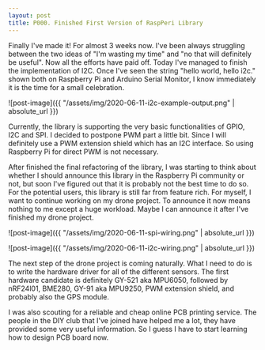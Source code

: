 ```yaml
---
layout: post
title: P000. Finished First Version of RaspPeri Library
---
```


Finally I've made it! For almost 3 weeks now. I've been always struggling between the two ideas of "I'm wasting my time" and "no that will definitely be useful". Now all the efforts have paid off. Today I've managed to finish the implementation of I2C. Once I've seen the string "hello world, hello i2c." shown both on Raspberry Pi and Arduino Serial Monitor, I know immediately it is the time for a small celebration.

![post-image]({{ "/assets/img/2020-06-11-i2c-example-output.png" | absolute_url }})

Currently, the library is supporting the very basic functionalities of GPIO, I2C and SPI. I decided to postpone PWM part a little bit. Since I will definitely use a PWM extension shield which has an I2C interface. So using Raspberry Pi for direct PWM is not necessary.

After finished the final refactoring of the library, I was starting to think about whether I should announce this library in the Raspberry Pi community or not, but soon I've figured out that it is probably not the best time to do so. For the potential users, this library is still far from feature rich. For myself, I want to continue working on my drone project. To announce it now means nothing to me except a huge workload. Maybe I can announce it after I've finished my drone project.

![post-image]({{ "/assets/img/2020-06-11-spi-wiring.png" | absolute_url }})

![post-image]({{ "/assets/img/2020-06-11-i2c-wiring.png" | absolute_url }})

The next step of the drone project is coming naturally. What I need to do is to write the hardware driver for all of the different sensors. The first hardware candidate is definitely GY-521 aka MPU6050, followed by nRF24l01, BME280, GY-91 aka MPU9250, PWM extension shield, and probably also the GPS module.

I was also scouting for a reliable and cheap online PCB printing service. The people in the DIY club that I've joined have helped me a lot, they have provided some very useful information. So I guess I have to start learning how to design PCB board now.
